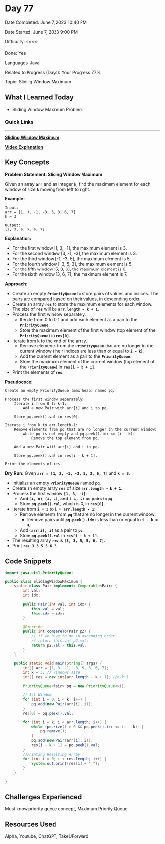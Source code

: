 # Day 77

Date Completed: June 7, 2023 10:40 PM

Date Started: June 7, 2023 9:00 PM

Difficulty: ⭐⭐⭐⭐

Done: Yes

Languages: Java

Related to Progress (Days): Your Progress 77%

Topic: Sliding Window Maximum

## What I Learned Today

- Sliding Window Maximum Problem

### Quick Links

---

**[Sliding Window Maximum](https://takeuforward.org/data-structure/sliding-window-maximum/)**

[**Video Explanation**](https://www.youtube.com/watch?v=CZQGRp93K4k)

## Key Concepts

**Problem Statement: Sliding Window Maximum**

Given an array **`arr`** and an integer **`k`**, find the maximum element for each window of size **`k`** moving from left to right.

**Example:**

```
Input:
arr = [1, 3, -1, -3, 5, 3, 6, 7]
k = 3

Output:
[3, 3, 5, 5, 6, 7]
```

**Explanation:**

- For the first window [1, 3, -1], the maximum element is 3.
- For the second window [3, -1, -3], the maximum element is 3.
- For the third window [-1, -3, 5], the maximum element is 5.
- For the fourth window [-3, 5, 3], the maximum element is 5.
- For the fifth window [5, 3, 6], the maximum element is 6.
- For the sixth window [3, 6, 7], the maximum element is 7.

**Approach:**

- Create an empty **`PriorityQueue`** to store pairs of values and indices. The pairs are compared based on their values, in descending order.
- Create an array **`res`** to store the maximum elements for each window. The size of **`res`** will be **`arr.length - k + 1`**.
- Process the first window separately.
    - Iterate from 0 to k-1 and add each element as a pair to the **`PriorityQueue`**.
    - Store the maximum element of the first window (top element of the **`PriorityQueue`**) in **`res[0]`**.
- Iterate from k to the end of the array.
    - Remove elements from the **`PriorityQueue`** that are no longer in the current window (their indices are less than or equal to **`i - k`**).
    - Add the current element as a pair to the **`PriorityQueue`**.
    - Store the maximum element of the current window (top element of the **`PriorityQueue`**) in **`res[i - k + 1]`**.
- Print the elements of **`res`**.

**Pseudocode:**

```
Create an empty PriorityQueue (max heap) named pq.

Process the first window separately:
    Iterate i from 0 to k-1:
        Add a new Pair with arr[i] and i to pq.

    Store pq.peek().val in res[0].

Iterate i from k to arr.length-1:
    Remove elements from pq that are no longer in the current window:
        while pq is not empty and pq.peek().idx <= (i - k):
            Remove the top element from pq.

    Add a new Pair with arr[i] and i to pq.

    Store pq.peek().val in res[i - k + 1].

Print the elements of res.
```

**Dry Run:**
Given **`arr = [1, 3, -1, -3, 5, 3, 6, 7]`** and **`k = 3`**.

- Initialize an empty **`PriorityQueue`** named **`pq`**.
- Create an empty array **`res`** of size **`arr.length - k + 1`**.
- Process the first window **`[1, 3, -1]`**:
    - Add **`(1, 0)`**, **`(3, 1)`**, and **`(-1, 2)`** as pairs to **`pq`**.
    - Store **`pq.peek().val`**, which is 3, in **`res[0]`**.
- Iterate from **`i = 3`** to **`i = arr.length - 1`**:
    - Remove elements from **`pq`** that are no longer in the current window:
        - Remove pairs until **`pq.peek().idx`** is less than or equal to **`i - k = 0`**.
    - Add **`(arr[i], i)`** as a pair to **`pq`**.
    - Store **`pq.peek().val`** in **`res[i - k + 1]`**.
- The resulting array **`res`** is **`[3, 3, 5, 5, 6, 7]`**.
- Print **`res`**: **`3 3 5 5 6 7`**.

## Code Snippets

```java
import java.util.PriorityQueue;

public class SlidingWindowMaximum {
    static class Pair implements Comparable<Pair> {
        int val;
        int idx;

        public Pair(int val, int idx) {
            this.val = val;
            this.idx = idx;
        }

        @Override
        public int compareTo(Pair p2) {
            // if we have to do in ascending order
            // return this.val-p2.val;
            return p2.val - this.val;
        }
    }

    public static void main(String[] args) {
        int[] arr = {1, 3, -1, -3, 5, 3, 6, 7};
        int k = 3; // windows size
        int[] res = new int[arr.length - k + 1]; //n-k+1

        PriorityQueue<Pair> pq = new PriorityQueue<>();

        // 1st Window
        for (int i = 0; i < k; i++) {
            pq.add(new Pair(arr[i], i));
        }
        res[0] = pq.peek().val;

        for (int i = k; i < arr.length; i++) {
            while (pq.size() > 0 && pq.peek().idx <= (i - k)) {
                pq.remove();
            }
            pq.add(new Pair(arr[i], i));
            res[i - k + 1] = pq.peek().val;
        }
        //Printing Resulting Array
        for (int i = 0; i < res.length; i++) {
            System.out.print(res[i] + " ");
        }
    }

}
```

## Challenges Experienced

Must know priority queue concept, Maximum Priority Queue

## Resources Used

Alpha, Youtube, ChatGPT, TakeUForward
